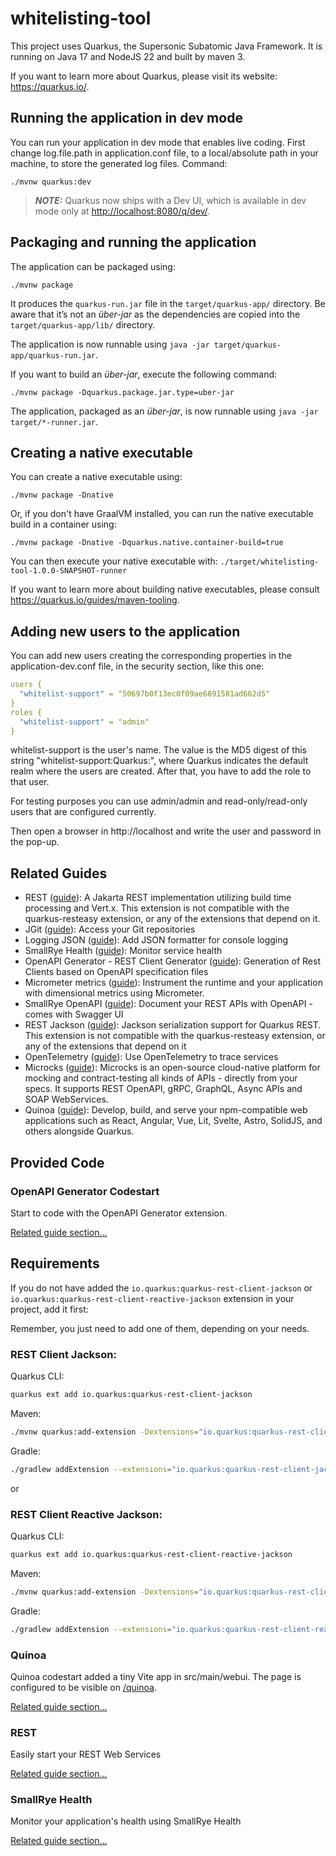 # whitelisting-tool

This project uses Quarkus, the Supersonic Subatomic Java Framework. It is running on Java 17 and NodeJS 22 and built by maven 3.

If you want to learn more about Quarkus, please visit its website: <https://quarkus.io/>.

## Running the application in dev mode

You can run your application in dev mode that enables live coding. First change log.file.path in application.conf file,
to a local/absolute path in your machine, to store the generated log files. Command:

```shell script
./mvnw quarkus:dev
```

> **_NOTE:_**  Quarkus now ships with a Dev UI, which is available in dev mode only at <http://localhost:8080/q/dev/>.

## Packaging and running the application

The application can be packaged using:

```shell script
./mvnw package
```

It produces the `quarkus-run.jar` file in the `target/quarkus-app/` directory.
Be aware that it’s not an _über-jar_ as the dependencies are copied into the `target/quarkus-app/lib/` directory.

The application is now runnable using `java -jar target/quarkus-app/quarkus-run.jar`.

If you want to build an _über-jar_, execute the following command:

```shell script
./mvnw package -Dquarkus.package.jar.type=uber-jar
```

The application, packaged as an _über-jar_, is now runnable using `java -jar target/*-runner.jar`.

## Creating a native executable

You can create a native executable using:

```shell script
./mvnw package -Dnative
```

Or, if you don't have GraalVM installed, you can run the native executable build in a container using:

```shell script
./mvnw package -Dnative -Dquarkus.native.container-build=true
```

You can then execute your native executable with: `./target/whitelisting-tool-1.0.0-SNAPSHOT-runner`

If you want to learn more about building native executables, please consult <https://quarkus.io/guides/maven-tooling>.

## Adding new users to the application

You can add new users creating the corresponding properties in the application-dev.conf file, in the security section, like this one:

```yaml script
users {
  "whitelist-support" = "50697b0f13ec0f09ae6891581ad662d5"
}
roles {
  "whitelist-support" = "admin"
}
```

whitelist-support is the user's name. The value is the MD5 digest of this string "whitelist-support:Quarkus:<password>", where Quarkus 
indicates the default realm where the users are created. After that, you have to add the role to that user.

For testing purposes you can use admin/admin and read-only/read-only users that are configured currently.

Then open a browser in http://localhost and write the user and password in the pop-up.

## Related Guides

- REST ([guide](https://quarkus.io/guides/rest)): A Jakarta REST implementation utilizing build time processing and Vert.x. This extension is not compatible with the quarkus-resteasy extension, or any of the extensions that depend on it.
- JGit ([guide](https://quarkiverse.github.io/quarkiverse-docs/quarkus-jgit/dev/index.html)): Access your Git repositories
- Logging JSON ([guide](https://quarkus.io/guides/logging#json-logging)): Add JSON formatter for console logging
- SmallRye Health ([guide](https://quarkus.io/guides/smallrye-health)): Monitor service health
- OpenAPI Generator - REST Client Generator ([guide](https://docs.quarkiverse.io/quarkus-openapi-generator/dev/index.html)): Generation of Rest Clients based on OpenAPI specification files
- Micrometer metrics ([guide](https://quarkus.io/guides/micrometer)): Instrument the runtime and your application with dimensional metrics using Micrometer.
- SmallRye OpenAPI ([guide](https://quarkus.io/guides/openapi-swaggerui)): Document your REST APIs with OpenAPI - comes with Swagger UI
- REST Jackson ([guide](https://quarkus.io/guides/rest#json-serialisation)): Jackson serialization support for Quarkus REST. This extension is not compatible with the quarkus-resteasy extension, or any of the extensions that depend on it
- OpenTelemetry ([guide](https://quarkus.io/guides/opentelemetry)): Use OpenTelemetry to trace services
- Microcks ([guide](https://github.com/microcks/microcks-quarkus)): Microcks is an open-source cloud-native platform for mocking and contract-testing all kinds of APIs - directly from your specs. It supports REST OpenAPI, gRPC, GraphQL, Async APIs and SOAP WebServices.
- Quinoa ([guide](https://quarkiverse.github.io/quarkiverse-docs/quarkus-quinoa/dev/index.html)): Develop, build, and serve your npm-compatible web applications such as React, Angular, Vue, Lit, Svelte, Astro, SolidJS, and others alongside Quarkus.

## Provided Code

### OpenAPI Generator Codestart

Start to code with the OpenAPI Generator extension.

[Related guide section...](https://docs.quarkiverse.io/quarkus-openapi-generator/dev/index.html)

## Requirements

If you do not have added the `io.quarkus:quarkus-rest-client-jackson` or `io.quarkus:quarkus-rest-client-reactive-jackson` extension in your project, add it first:

Remember, you just need to add one of them, depending on your needs.

### REST Client Jackson:

Quarkus CLI:

```bash
quarkus ext add io.quarkus:quarkus-rest-client-jackson
```

Maven:
```bash
./mvnw quarkus:add-extension -Dextensions="io.quarkus:quarkus-rest-client-jackson"
```

Gradle:

```bash
./gradlew addExtension --extensions="io.quarkus:quarkus-rest-client-jackson"
```

or

### REST Client Reactive Jackson:

Quarkus CLI:

```bash
quarkus ext add io.quarkus:quarkus-rest-client-reactive-jackson
```

Maven:

```bash
./mvnw quarkus:add-extension -Dextensions="io.quarkus:quarkus-rest-client-reactive-jackson"
```

Gradle:

```bash
./gradlew addExtension --extensions="io.quarkus:quarkus-rest-client-reactive-jackson"
```
### Quinoa

Quinoa codestart added a tiny Vite app in src/main/webui. The page is configured to be visible on <a href="/quinoa">/quinoa</a>.

[Related guide section...](https://quarkiverse.github.io/quarkiverse-docs/quarkus-quinoa/dev/index.html)


### REST

Easily start your REST Web Services

[Related guide section...](https://quarkus.io/guides/getting-started-reactive#reactive-jax-rs-resources)

### SmallRye Health

Monitor your application's health using SmallRye Health

[Related guide section...](https://quarkus.io/guides/smallrye-health)
